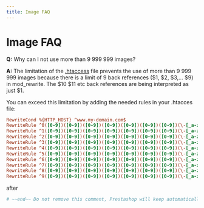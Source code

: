 ```yaml
---
title: Image FAQ
---
```


# Image FAQ

**Q:** Why can I not use more than 9 999 999 images?

**A:** The limitation of the [.htaccess](https://httpd.apache.org/docs/2.4/howto/htaccess.html) file prevents the use of more than 9 999 999 images because there is a limit of 9 back references ($1, $2, $3,... $9) in mod_rewrite.
The $10 $11 etc back references are being interpreted as just $1.

You can exceed this limitation by adding the needed rules in your .htacces file:

```ini
RewriteCond %{HTTP_HOST} ^www.my-domain.com$
RewriteRule ^0([0-9])([0-9])([0-9])([0-9])([0-9])([0-9])([0-9])(\-[_a-zA-Z0-9-]*)?(-[0-9]+)?/.+\.jpg$ %{ENV:REWRITEBASE}img/p/0/$1/$2/$3/$4/$5/$6/$7/0$1$2$3$4$5$6$7$8$9.jpg [L]
RewriteRule ^1([0-9])([0-9])([0-9])([0-9])([0-9])([0-9])([0-9])(\-[_a-zA-Z0-9-]*)?(-[0-9]+)?/.+\.jpg$ %{ENV:REWRITEBASE}img/p/1/$1/$2/$3/$4/$5/$6/$7/1$1$2$3$4$5$6$7$8$9.jpg [L]
RewriteRule ^2([0-9])([0-9])([0-9])([0-9])([0-9])([0-9])([0-9])(\-[_a-zA-Z0-9-]*)?(-[0-9]+)?/.+\.jpg$ %{ENV:REWRITEBASE}img/p/2/$1/$2/$3/$4/$5/$6/$7/2$1$2$3$4$5$6$7$8$9.jpg [L]
RewriteRule ^3([0-9])([0-9])([0-9])([0-9])([0-9])([0-9])([0-9])(\-[_a-zA-Z0-9-]*)?(-[0-9]+)?/.+\.jpg$ %{ENV:REWRITEBASE}img/p/3/$1/$2/$3/$4/$5/$6/$7/3$1$2$3$4$5$6$7$8$9.jpg [L]
RewriteRule ^4([0-9])([0-9])([0-9])([0-9])([0-9])([0-9])([0-9])(\-[_a-zA-Z0-9-]*)?(-[0-9]+)?/.+\.jpg$ %{ENV:REWRITEBASE}img/p/4/$1/$2/$3/$4/$5/$6/$7/4$1$2$3$4$5$6$7$8$9.jpg [L]
RewriteRule ^5([0-9])([0-9])([0-9])([0-9])([0-9])([0-9])([0-9])(\-[_a-zA-Z0-9-]*)?(-[0-9]+)?/.+\.jpg$ %{ENV:REWRITEBASE}img/p/5/$1/$2/$3/$4/$5/$6/$7/5$1$2$3$4$5$6$7$8$9.jpg [L]
RewriteRule ^6([0-9])([0-9])([0-9])([0-9])([0-9])([0-9])([0-9])(\-[_a-zA-Z0-9-]*)?(-[0-9]+)?/.+\.jpg$ %{ENV:REWRITEBASE}img/p/6/$1/$2/$3/$4/$5/$6/$7/6$1$2$3$4$5$6$7$8$9.jpg [L]
RewriteRule ^7([0-9])([0-9])([0-9])([0-9])([0-9])([0-9])([0-9])(\-[_a-zA-Z0-9-]*)?(-[0-9]+)?/.+\.jpg$ %{ENV:REWRITEBASE}img/p/7/$1/$2/$3/$4/$5/$6/$7/7$1$2$3$4$5$6$7$8$9.jpg [L]
RewriteRule ^8([0-9])([0-9])([0-9])([0-9])([0-9])([0-9])([0-9])(\-[_a-zA-Z0-9-]*)?(-[0-9]+)?/.+\.jpg$ %{ENV:REWRITEBASE}img/p/8/$1/$2/$3/$4/$5/$6/$7/8$1$2$3$4$5$6$7$8$9.jpg [L]
RewriteRule ^9([0-9])([0-9])([0-9])([0-9])([0-9])([0-9])([0-9])(\-[_a-zA-Z0-9-]*)?(-[0-9]+)?/.+\.jpg$ %{ENV:REWRITEBASE}img/p/9/$1/$2/$3/$4/$5/$6/$7/9$1$2$3$4$5$6$7$8$9.jpg [L]
```

after

```ini
# ~~end~~ Do not remove this comment, Prestashop will keep automatically the code outside this comment when .htaccess will be generated again
```
